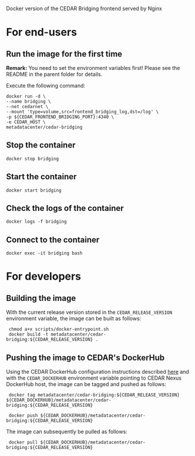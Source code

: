 Docker version of the CEDAR Bridging frontend served by Nginx

# For end-users

## Run the image for the first time

**Remark:** You need to set the environment variables first! Please see the README in the parent folder for details.

Execute the following command:

````
docker run -d \
--name bridging \
--net cedarnet \
--mount 'type=volume,src=frontend_bridging_log,dst=/log' \
-p ${CEDAR_FRONTEND_BRIDGING_PORT}:4340 \
-e CEDAR_HOST \
metadatacenter/cedar-bridging
````

## Stop the container

    docker stop bridging

## Start the container

    docker start bridging

## Check the logs of the container

    docker logs -f bridging

## Connect to the container

    docker exec -it bridging bash

# For developers


## Building the image

With the current release version stored in the `CEDAR_RELEASE_VERSION` environment variable, the image can be built as follows:

     chmod a+x scripts/docker-entrypoint.sh
     docker build -t metadatacenter/cedar-bridging:${CEDAR_RELEASE_VERSION} .

## Pushing the image to CEDAR's DockerHub

Using the CEDAR DockerHub configuration instructions described [here](https://github.com/metadatacenter/cedar-conf/wiki/Configuring-Docker-to-use-the-CEDAR-Nexus-DockerHub) and with the `CEDAR_DOCKERHUB` environment variable pointing to CEDAR Nexus DockerHub host, the image can be tagged and pushed as follows:

     docker tag metadatacenter/cedar-bridging:${CEDAR_RELEASE_VERSION} ${CEDAR_DOCKERHUB}/metadatacenter/cedar-bridging:${CEDAR_RELEASE_VERSION}

     docker push ${CEDAR_DOCKERHUB}/metadatacenter/cedar-bridging:${CEDAR_RELEASE_VERSION}

The image can subsequently be pulled as follows:

     docker pull ${CEDAR_DOCKERHUB}/metadatacenter/cedar-bridging:${CEDAR_RELEASE_VERSION}
